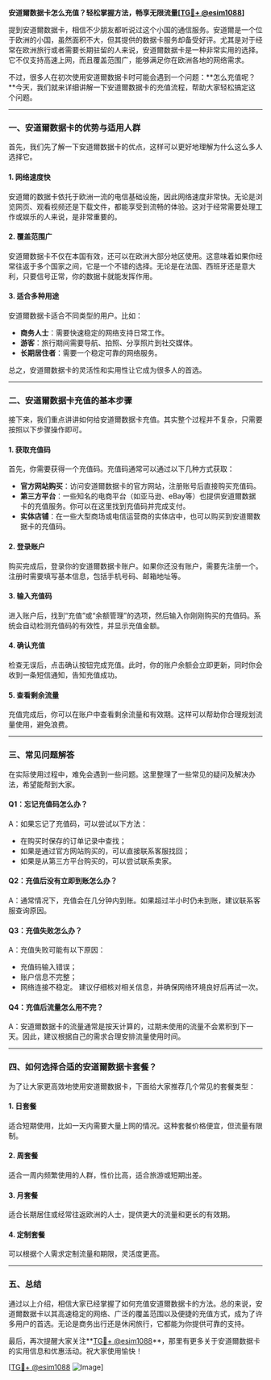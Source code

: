 **安道爾数据卡怎么充值？轻松掌握方法，畅享无限流量[[TG💪+ @esim1088](https://t.me/s/esim1088)]**

提到安道爾数据卡，相信不少朋友都听说过这个小国的通信服务。安道爾是一个位于欧洲的小国，虽然面积不大，但其提供的数据卡服务却备受好评。尤其是对于经常在欧洲旅行或者需要长期驻留的人来说，安道爾数据卡是一种非常实用的选择。它不仅支持高速上网，而且覆盖范围广，能够满足你在欧洲各地的网络需求。

不过，很多人在初次使用安道爾数据卡时可能会遇到一个问题：**怎么充值呢？**今天，我们就来详细讲解一下安道爾数据卡的充值流程，帮助大家轻松搞定这个问题。

---

### 一、安道爾数据卡的优势与适用人群

首先，我们先了解一下安道爾数据卡的优点，这样可以更好地理解为什么这么多人选择它。

#### 1. 网络速度快
安道爾的数据卡依托于欧洲一流的电信基础设施，因此网络速度非常快。无论是浏览网页、观看视频还是下载文件，都能享受到流畅的体验。这对于经常需要处理工作或娱乐的人来说，是非常重要的。

#### 2. 覆盖范围广
安道爾数据卡不仅在本国有效，还可以在欧洲大部分地区使用。这意味着如果你经常往返于多个国家之间，它是一个不错的选择。无论是在法国、西班牙还是意大利，只要信号正常，你的数据卡就能发挥作用。

#### 3. 适合多种用途
安道爾数据卡适合不同类型的用户。比如：
- **商务人士**：需要快速稳定的网络支持日常工作。
- **游客**：旅行期间需要导航、拍照、分享照片到社交媒体。
- **长期居住者**：需要一个稳定可靠的网络服务。

总之，安道爾数据卡的灵活性和实用性让它成为很多人的首选。

---

### 二、安道爾数据卡充值的基本步骤

接下来，我们重点讲讲如何给安道爾数据卡充值。其实整个过程并不复杂，只需要按照以下步骤操作即可。

#### 1. 获取充值码
首先，你需要获得一个充值码。充值码通常可以通过以下几种方式获取：

- **官方网站购买**：访问安道爾数据卡的官方网站，注册账号后直接购买充值码。
- **第三方平台**：一些知名的电商平台（如亚马逊、eBay等）也提供安道爾数据卡的充值服务。你可以在这里找到充值码并完成支付。
- **实体店铺**：在一些大型商场或电信运营商的实体店中，也可以购买到安道爾数据卡的充值码。

#### 2. 登录账户
购买完成后，登录你的安道爾数据卡账户。如果你还没有账户，需要先注册一个。注册时需要填写基本信息，包括手机号码、邮箱地址等。

#### 3. 输入充值码
进入账户后，找到“充值”或“余额管理”的选项，然后输入你刚刚购买的充值码。系统会自动检测充值码的有效性，并显示充值金额。

#### 4. 确认充值
检查无误后，点击确认按钮完成充值。此时，你的账户余额会立即更新，同时你会收到一条短信通知，告知充值成功。

#### 5. 查看剩余流量
充值完成后，你可以在账户中查看剩余流量和有效期。这样可以帮助你合理规划流量使用，避免浪费。

---

### 三、常见问题解答

在实际使用过程中，难免会遇到一些问题。这里整理了一些常见的疑问及解决办法，希望能帮到大家。

#### Q1：忘记充值码怎么办？
A：如果忘记了充值码，可以尝试以下方法：
- 在购买时保存的订单记录中查找；
- 如果是通过官方网站购买的，可以直接联系客服找回；
- 如果是从第三方平台购买的，可以尝试联系卖家。

#### Q2：充值后没有立即到账怎么办？
A：通常情况下，充值会在几分钟内到账。如果超过半小时仍未到账，建议联系客服查询原因。

#### Q3：充值失败怎么办？
A：充值失败可能有以下原因：
- 充值码输入错误；
- 账户信息不完整；
- 网络连接不稳定。
建议仔细核对相关信息，并确保网络环境良好后再试一次。

#### Q4：充值后流量怎么用不完？
A：安道爾数据卡的流量通常是按天计算的，过期未使用的流量不会累积到下一天。因此，建议根据自己的需求合理安排流量使用时间。

---

### 四、如何选择合适的安道爾数据卡套餐？

为了让大家更高效地使用安道爾数据卡，下面给大家推荐几个常见的套餐类型：

#### 1. 日套餐
适合短期使用，比如一天内需要大量上网的情况。这种套餐价格便宜，但流量有限制。

#### 2. 周套餐
适合一周内频繁使用的人群，性价比高，适合旅游或短期出差。

#### 3. 月套餐
适合长期居住或经常往返欧洲的人士，提供更大的流量和更长的有效期。

#### 4. 定制套餐
可以根据个人需求定制流量和期限，灵活度更高。

---

### 五、总结

通过以上介绍，相信大家已经掌握了如何充值安道爾数据卡的方法。总的来说，安道爾数据卡以其高速稳定的网络、广泛的覆盖范围以及便捷的充值方式，成为了许多用户的首选。无论是商务出行还是休闲旅行，它都能为你提供可靠的支持。

最后，再次提醒大家关注**[TG💪+ @esim1088](https://t.me/s/esim1088)**，那里有更多关于安道爾数据卡的实用信息和优惠活动。祝大家使用愉快！

[[TG💪+ @esim1088](https://t.me/s/esim1088) ![Image](https://i.postimg.cc/4NQfJmqS/Snipaste-2025-05-13-00-14-12.png)]